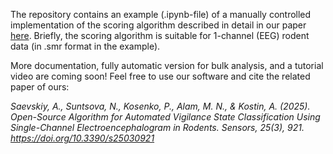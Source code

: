 The repository contains an example (.ipynb-file) of a manually controlled implementation of the scoring algorithm described in detail in our paper <a href="[https://www.w3schools.com](https://www.mdpi.com/1424-8220/25/3/921)">here</a>.
Briefly, the scoring algorithm is suitable for 1-channel (EEG) rodent data (in .smr format in the example).

More documentation, fully automatic version for bulk analysis, and a tutorial video are coming soon!
Feel free to use our software and cite the related paper of ours:

<i>Saevskiy, A., Suntsova, N., Kosenko, P., Alam, M. N., & Kostin, A. (2025). Open-Source Algorithm for Automated Vigilance State Classification Using Single-Channel Electroencephalogram in Rodents. Sensors, 25(3), 921. https://doi.org/10.3390/s25030921</i>

